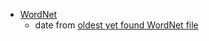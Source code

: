 - [WordNet](wordnet.princeton.edu)
  - date from [oldest yet found WordNet file](../../../../../../../../../../../../../../test)
